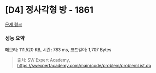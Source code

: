 # [D4] 정사각형 방 - 1861 

[문제 링크](https://swexpertacademy.com/main/code/problem/problemDetail.do?contestProbId=AV5LtJYKDzsDFAXc) 

### 성능 요약

메모리: 111,520 KB, 시간: 783 ms, 코드길이: 1,707 Bytes



> 출처: SW Expert Academy, https://swexpertacademy.com/main/code/problem/problemList.do